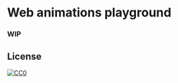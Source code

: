 # Web animations playground

### WIP

<!-- ![Cover image](https://raw.githubusercontent.com/nabaroa/css-grid-layout/master/assets/cover.png) -->


## License
[![CC0](http://mirrors.creativecommons.org/presskit/buttons/88x31/svg/cc-zero.svg)](https://creativecommons.org/publicdomain/zero/1.0/)
